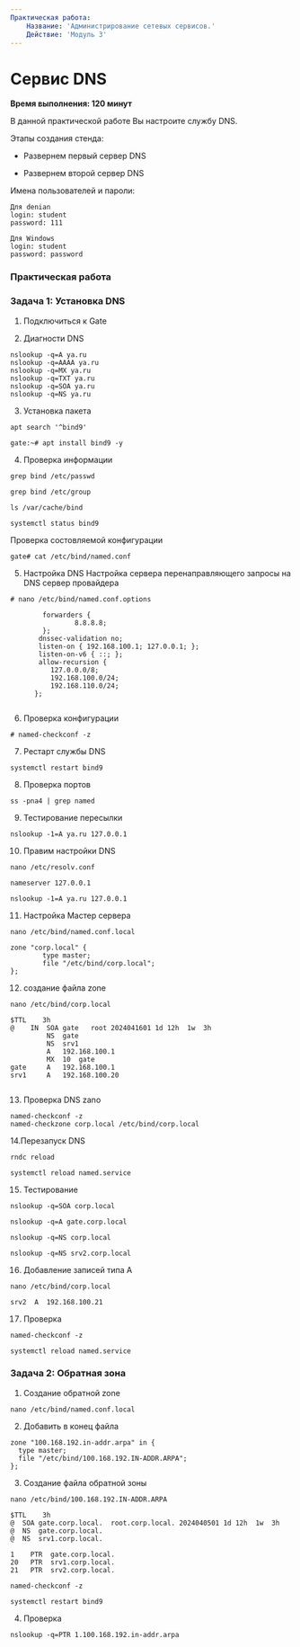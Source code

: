 ```yaml
---
Практическая работа:
    Название: 'Администрирование сетевых сервисов.'
    Действие: 'Модуль 3'
---
```

# **Сервис DNS**
**Время выполнения: 120 минут**

В данной практической работе Вы настроите службу DNS.

Этапы создания стенда:

- Развернем первый сервер DNS

- Развернем второй сервер DNS

Имена пользователей и пароли:
```
Для denian
login: student 
password: 111
```
```
Для Windows
login: student 
password: password
```
### **Практическая работа**

### **Задача 1: Установка DNS**

1. Подключиться к Gate

2. Диагности DNS

```
nslookup -q=A ya.ru
nslookup -q=AAAA ya.ru
nslookup -q=MX ya.ru
nslookup -q=TXT ya.ru
nslookup -q=SOA ya.ru
nslookup -q=NS ya.ru
```


3. Установка пакета
```
apt search '^bind9'
```

```
gate:~# apt install bind9 -y
```
4. Проверка информации
```
grep bind /etc/passwd
```
```
grep bind /etc/group
```
```
ls /var/cache/bind
```
```
systemctl status bind9
```
Проверка состовляемой конфигурации
```
gate# cat /etc/bind/named.conf
```
5. Настройка DNS
Настройка сервера перенаправляющего запросы на DNS cервер провайдера

```
# nano /etc/bind/named.conf.options
```
```
        forwarders {
                8.8.8.8;
        };
       dnssec-validation no;
       listen-on { 192.168.100.1; 127.0.0.1; };
       listen-on-v6 { ::; };
       allow-recursion {
          127.0.0.0/8;
          192.168.100.0/24;
          192.168.110.0/24;
      }; 
       

```
6. Проверка конфигурации

```
# named-checkconf -z
```

7. Рестарт службы DNS

```
systemctl restart bind9
```

8. Проверка портов
```
ss -pna4 | grep named

```

9. Тестирование пересылки

```
nslookup -1=A ya.ru 127.0.0.1
```

10. Правим настройки DNS
```
nano /etc/resolv.conf
```
```
nameserver 127.0.0.1
```
```
nslookup -1=A ya.ru 127.0.0.1
```

11. Настройка Мастер сервера

```
nano /etc/bind/named.conf.local
```
```
zone "corp.local" {
        type master;
        file "/etc/bind/corp.local";
};
```

12. создание файла zone
```
nano /etc/bind/corp.local
```
```
$TTL    3h
@    IN  SOA gate   root 2024041601 1d 12h  1w  3h
         NS  gate
         NS  srv1
         A   192.168.100.1
         MX  10  gate
gate     A   192.168.100.1
srv1     A   192.168.100.20


```

13. Проверка DNS zano

```
named-checkconf -z
named-checkzone corp.local /etc/bind/corp.local
```

14.Перезапуск DNS

```
rndc reload
```
```
systemctl reload named.service
```

15. Тестирование

```
nslookup -q=SOA corp.local
```
```
nslookup -q=A gate.corp.local
```
```
nslookup -q=NS corp.local
```
```
nslookup -q=NS srv2.corp.local
```

16. Добавление записей типа A
```
nano /etc/bind/corp.local
```
```
srv2  A  192.168.100.21
```
17. Проверка
```
named-checkconf -z
```
```
systemctl reload named.service
```
### **Задача 2: Обратная зона**

1. Создание обратной zone
```
nano /etc/bind/named.conf.local
```
2. Добавить в конец файла
```
zone "100.168.192.in-addr.arpa" in {
  type master;
  file "/etc/bind/100.168.192.IN-ADDR.ARPA";
};
```
3. Создание файла обратной зоны
```
nano /etc/bind/100.168.192.IN-ADDR.ARPA
```
```
$TTL    3h
@  SOA gate.corp.local.  root.corp.local. 2024040501 1d 12h  1w  3h
@  NS  gate.corp.local.
@  NS  srv1.corp.local.

1    PTR  gate.corp.local.
20   PTR  srv1.corp.local.
21   PTR  srv2.corp.local.

```
```
named-checkconf -z

systemctl restart bind9
```
4. Проверка
```
nslookup -q=PTR 1.100.168.192.in-addr.arpa
```
